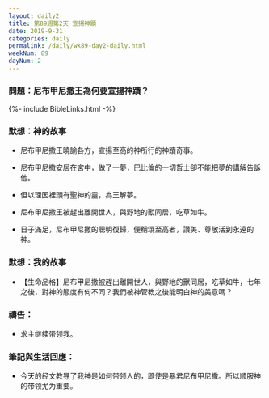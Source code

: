 ```yaml
---
layout: daily2
title: 第89週第2天 宣揚神蹟
date: 2019-9-31
categories: daily
permalink: /daily/wk89-day2-daily.html
weekNum: 89
dayNum: 2
---
```


### 問題：尼布甲尼撒王為何要宣揚神蹟？

{%- include BibleLinks.html -%}

### 默想：神的故事
+ 尼布甲尼撒王曉諭各方，宣揚至高的神所行的神蹟奇事。

+ 尼布甲尼撒安居在宮中，做了一夢，巴比倫的一切哲士卻不能把夢的講解告訴他。

+ 但以理因裡頭有聖神的靈，為王解夢。

+ 尼布甲尼撒王被趕出離開世人，與野地的獸同居，吃草如牛。

+ 日子滿足，尼布甲尼撒的聰明復歸，便稱頌至高者，讚美、尊敬活到永遠的神。


### 默想：我的故事
+ 【生命品格】尼布甲尼撒被趕出離開世人，與野地的獸同居，吃草如牛，七年之後，對神的態度有何不同？我們被神管教之後能明白神的美意嗎？


### 禱告：

+ 求主继续带领我。

### 筆記與生活回應：

+ 今天的经文教导了我神是如何带领人的，即使是暴君尼布甲尼撒。所以顺服神的带领尤为重要。

